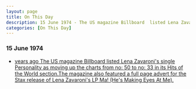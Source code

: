 ```yaml
---
layout: page
title: On This Day
description: 15 June 1974 - The US magazine Billboard  listed Lena Zavaroni's single Personality as moving up the charts from number 50 to number 33 in its Hits of the World section.The magazine also featured a full page advert for the Stax release of Lena Zavaroni's LP Ma! (He's Making Eyes At Me).
categories: [On This Day]
---
```


### 15 June 1974
* [<span id="age"></span> years ago The US magazine Billboard  listed Lena Zavaroni's single Personality as moving up the charts from no: 50 to no: 33 in its Hits of the World section.The magazine also featured a full page advert for the Stax release of Lena Zavaroni's LP Ma! (He's Making Eyes At Me).](/newspapers/billboard/1974/06/15/billboard.html)

<!-- Script for calculating number of years ago -->
<script>
var dob = '19740615';
var year = Number(dob.substr(0, 4));
var month = Number(dob.substr(4, 2)) - 1;
var day = Number(dob.substr(6, 2));
var today = new Date();
var age = today.getFullYear() - year;
if (today.getMonth() < month || (today.getMonth() == month && today.getDate() < day)) {
age--;
}
document.getElementById("age").innerHTML=age;
</script>

